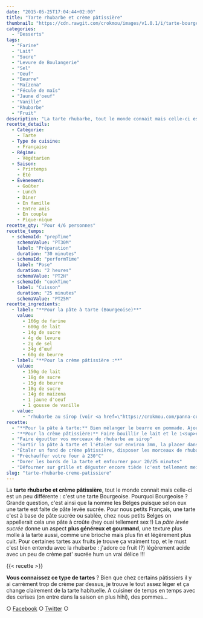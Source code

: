 ```yaml
---
date: "2015-05-25T17:04:44+02:00"
title: "Tarte rhubarbe et crème pâtissière"
thumbnail: "https://cdn.rawgit.com/crokmou/images/v1.0.1/i/tarte-bourgeoise-rhubarbe-recette-crokmou-blog-culinaire1.jpg"
categories:
  - "Desserts"
tags:
  - "Farine"
  - "Lait"
  - "Sucre"
  - "Levure de Boulangerie"
  - "Sel"
  - "Oeuf"
  - "Beurre"
  - "Maïzena"
  - "Fécule de maïs"
  - "Jaune d'oeuf"
  - "Vanille"
  - "Rhubarbe"
  - "Fruit"
description: "La tarte rhubarbe, tout le monde connait mais celle-ci est un peu différente : c'est une tarte Bourgeoise. Pourquoi Bourgeoise ? ..."
recette_details:
  - Catégorie:
    - Tarte
  - Type de cuisine:
    - Française
  - Régime:
    - Végétarien
  - Saison:
    - Printemps
    - Été
  - Évènement:
    - Goûter
    - Lunch
    - Diner
    - En famille
    - Entre amis
    - En couple
    - Pique-nique
recette_qty: "Pour 4/6 personnes"
recette_temps:
  - schemaId: "prepTime"
    schemaValue: "PT30M"
    label: "Préparation"
    duration: "30 minutes"
  - schemaId: "performTime"
    label: "Pose"
    duration: "2 heures"
    schemaValue: "PT2H"
  - schemaId: "cookTime"
    label: "Cuisson"
    duration: "25 minutes"
    schemaValue: "PT25M"
recette_ingredients:
  - label: "**Pour la pâte à tarte (Bourgeoise)**"
    value:
      - 166g de farine
      - 600g de lait
      - 14g de sucre
      - 4g de levure
      - 2g de sel
      - 34g d’œuf
      - 60g de beurre
  - label: "**Pour la crème pâtissière :**"
    value:
      - 150g de lait
      - 18g de sucre
      - 15g de beurre
      - 18g de sucre
      - 14g de maïzena
      - 1 jaune d'oeuf
      - 1 gousse de vanille
  - value:
      - "rhubarbe au sirop (voir <a href=\"https://crokmou.com/panna-cotta-vegan-a-la-vanille-et-sa-gelee-de-rhubarbe-vegan-vanilla-panna-cotta-with-rhubarb-jelly/\" target=\"_blank\">Panna Cotta à la rhubarbe</a>)"
recette:
  - "**Pour la pâte à tarte:** Bien mélanger le beurre en pommade. Ajouter le sucre et le sel, mélanger de nouveau. Ajouter l’œuf puis la farine et la levure Bien mélanger jusqu’à l’obtention d’une pâte homogène mais pas trop non plus afin de ne pas développer le réseau de gluten. Filmer et mettre au frais de 2 à 24h"
  - "**Pour la crème pâtissière:** Faire bouillir le lait et le 1<sup>er</sup> sucre. Mélanger le 2<sup>ème</sup> sucre et la maïzena. Ajoutez l’œuf et mélanger de nouveau. Verser un peu de lait bouilli dans le mélange sucre/maïzena/œuf. Mélanger et reverser dans le reste de lait encore sur la casserole Lorsque le mélange commence à faire des bulles, continuer de mélanger et stériliser l’appareil encore 2 minutes Ajouter le beurre, mélanger et verser la crème pâtissière sur une plaque préalablement recouverte de papier film Filmer la crème pâtissière au contact et faire refroidir rapidement"
  - "Faire égoutter vos morceaux de rhubarbe au sirop"
  - "Sortir la pâte à tarte et l'étaler sur environ 3mm, la placer dans votre moule à tarte préalablement (bien) beurré et foncer (c'est à dire ajuster votre pâte selon le moule, couper les bords tout ça)."
  - "Étaler un fond de crème pâtissière, disposer les morceaux de rhubarbe comme il vous semble et laisser 'pousser' la tarte pendant environ 30 minutes à l'air libre"
  - "Préchauffer votre four à 230°C"
  - "Dorer les bords de la tarte et enfourner pour 20/25 minutes"
  - "Défourner sur grille et déguster encore tiède (c'est tellement meilleur !!!)"
slug: "tarte-rhubarbe-creme-patissiere"
---
```


La **tarte rhubarbe et crème pâtissière**, tout le monde connait mais celle-ci est un peu différente : c'est une tarte Bourgeoise. Pourquoi Bourgeoise ? Grande question, c'est ainsi que la nomme les Belges puisque selon eux une tarte est faite de pâte levée sucrée. Pour nous petits Français, une tarte c'est à base de pâte sucrée ou sablée, chez nous petits Belges on appellerait cela une pâte à croûte (hey ouai tellement sex !) La _pâte levée sucrée_ donne un aspect **plus généreux et gourmand**, une texture plus molle à la tarte aussi, comme une brioche mais plus fin et légèrement plus cuit. Pour certaines tartes aux fruits je trouve ça vraiment top, et le must c'est bien entendu avec la rhubarbe : j'adore ce fruit (?) légèrement acide avec un peu de crème pat' sucrée hum un vrai délice !!!

{{< recette >}}

**Vous connaissez ce type de tartes** ? Bien que chez certains pâtissiers il y ai carrément trop de crème par dessus, je trouve le tout assez léger et ça change clairement de la tarte habituelle. A cuisiner de temps en temps avec des cerises (on entre dans la saison en plus hihi), des pommes...

○ [Facebook](https://www.facebook.com/crokmou.blog) ○ [Twitter](https://twitter.com/Crokmou) ○
